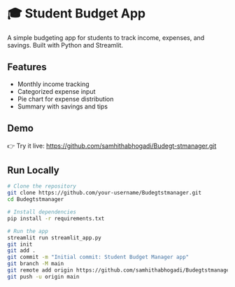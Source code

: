 # 🎓 Student Budget App

A simple budgeting app for students to track income, expenses, and savings. Built with Python and Streamlit.

## Features
- Monthly income tracking
- Categorized expense input
- Pie chart for expense distribution
- Summary with savings and tips

## Demo
👉 Try it live: https://github.com/samhithabhogadi/Budegt-stmanager.git

## Run Locally

```bash
# Clone the repository
git clone https://github.com/your-username/Budegtstmanager.git
cd Budegtstmanager

# Install dependencies
pip install -r requirements.txt

# Run the app
streamlit run streamlit_app.py
git init
git add .
git commit -m "Initial commit: Student Budget Manager app"
git branch -M main
git remote add origin https://github.com/samhithabhogadi/Budegtstmanager.git
git push -u origin main
